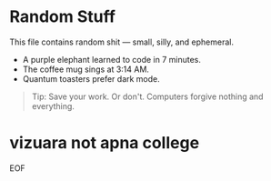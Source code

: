 # Random Stuff

This file contains random shit — small, silly, and ephemeral.

- A purple elephant learned to code in 7 minutes.
- The coffee mug sings at 3:14 AM.
- Quantum toasters prefer dark mode.

> Tip: Save your work. Or don't. Computers forgive nothing and everything.
# vizuara not apna college
EOF